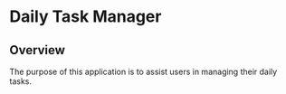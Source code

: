 # Daily Task Manager

## Overview

The purpose of this application is to assist users in managing their daily tasks.